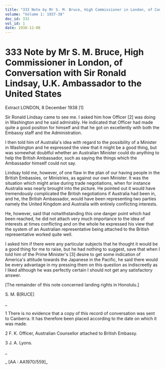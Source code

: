 ```yaml
---
title: "333 Note by Mr S. M. Bruce, High Commissioner in London, of Conversation with Sir Ronald Lindsay, U.K. Ambassador to the United States"
volume: "Volume 1: 1937-38"
doc_id: 332
vol_id: 1
date: 1938-12-08
---
```


# 333 Note by Mr S. M. Bruce, High Commissioner in London, of Conversation with Sir Ronald Lindsay, U.K. Ambassador to the United States

Extract LONDON, 8 December 1938 [1]

Sir Ronald Lindsay came to see me. I asked him how Officer [2] was doing in Washington and he said admirably. He indicated that Officer had made quite a good position for himself and that he got on excellently with both the Embassy staff and the Administration.

I then told him of Australia's idea with regard to the possibility of a Minister in Washington and he expressed the view that it might be a good thing, but was somewhat doubtful whether an Australian Minister could do anything to help the British Ambassador, such as saying the things which the Ambassador himself could not say.

Lindsay told me, however, of one flaw in the plan of our having people in the British Embassies, or Ministries, as against our own Minister. It was the situation which might arise during trade negotiations, when for instance Australia was nearly brought into the picture. He pointed out it would have tremendously complicated the British negotiations if Australia had been in, and he, the British Ambassador, would have been representing two parties namely the United Kingdom and Australia with entirely conflicting interests.

He, however, said that notwithstanding this one danger point which had been reached, he did not attach very much importance to the idea of interests at times conflicting and on the whole he expressed his view that the system of an Australian representative being attached to the British representative worked quite well.

I asked him if there were any particular subjects that he thought it would be a good thing for me to raise, but he had nothing to suggest, save that when I told him of the Prime Minister's [3] desire to get some indication of America's attitude towards the Japanese in the Pacific, he said there would be every advantage in my pressing them on this question as indiscreetly as I liked although he was perfectly certain I should not get any satisfactory answer.

[The remainder of this note concerned landing rights in Honolulu.]

S. M. B[RUCE]

_

1 There is no evidence that a copy of this record of conversation was sent to Canberra. It has therefore been placed according to the date on which it was made.

2 F. K. Officer, Australian Counsellor attached to British Embassy.

3 J. A. Lyons.

_

_ [AA : AA1970/559]_
